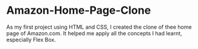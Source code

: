 # Amazon-Home-Page-Clone
As my first project using HTML and CSS, I created the clone of thee home page of Amazon.com. It helped me apply all the concepts I had learnt, especially Flex Box.  
